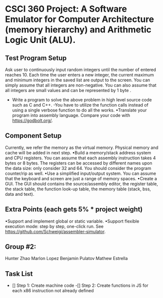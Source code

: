 # CSCI 360 Project: A Software Emulator for Computer Architecture (memory hierarchy) and Arithmetic Logic Unit (ALU).

## Test Program Setup
Ask user to continuously input random integers until the number of entered reaches 10. Each time the user enters a new integer, the current maximum and minimum integers in the saved list are output to the screen. You can simply assume that all integers are non-negative. You can also assume that all integers are small values and can be represented by 1 byte .
- Write a program to solve the above problem in high level source code such as C and C++.
-You have to utilize the function calls instead of using a single verbose function to do all the works.
•Translate your program into assembly language. Compare your code with https://godbolt.org/.

## Component Setup
Currently, we refer the memory as the virtual memory. Physical memory and cache will be added in next step.
•Build a memory/stack address system and CPU registers. You can assume that each assembly instruction takes 4 bytes or 8 bytes. The registers can be accessed by different names upon the data size: only consider 32 and 64. You should consider the program counter/rip as well.
•Use a simplified input/output system. You can assume that the keyboard and screen are just a range of memory spaces.
•Create a GUI. The GUI should contains the source/assembly editor, the register table, the stack table, the function look-up table, the memory table (stack, bss, data and text).

## Extra Points (each gets 5% * project weight)
•Support and implement global or static variable.
•Support flexible execution mode: step by step, one-click run. See https://github.com/Schweigi/assembler-simulator.

## Group #2:
Hunter Zhao
Marlon Lopez
Benjamin Pulatov
Mathew Estrella

## Task List
- [] Step 1: Create machine code
-[] Step 2: Create functions in JS for each x86 instruction not already defined


